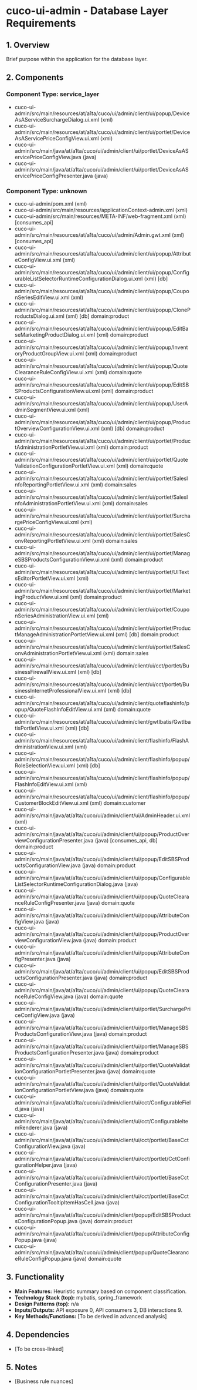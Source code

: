 # cuco-ui-admin - Database Layer Requirements

## 1. Overview

Brief purpose within the application for the database layer.

## 2. Components

### Component Type: service_layer

- cuco-ui-admin/src/main/resources/at/a1ta/cuco/ui/admin/client/ui/popup/DeviceAsAServiceSurchargeDialog.ui.xml (xml)
- cuco-ui-admin/src/main/resources/at/a1ta/cuco/ui/admin/client/ui/portlet/DeviceAsAServicePriceConfigView.ui.xml (xml)
- cuco-ui-admin/src/main/java/at/a1ta/cuco/ui/admin/client/ui/portlet/DeviceAsAServicePriceConfigView.java (java)
- cuco-ui-admin/src/main/java/at/a1ta/cuco/ui/admin/client/ui/portlet/DeviceAsAServicePriceConfigPresenter.java (java)

### Component Type: unknown

- cuco-ui-admin/pom.xml (xml)
- cuco-ui-admin/src/main/resources/applicationContext-admin.xml (xml)
- cuco-ui-admin/src/main/resources/META-INF/web-fragment.xml (xml) [consumes_api]
- cuco-ui-admin/src/main/resources/at/a1ta/cuco/ui/admin/Admin.gwt.xml (xml) [consumes_api]
- cuco-ui-admin/src/main/resources/at/a1ta/cuco/ui/admin/client/ui/popup/AttributeConfigView.ui.xml (xml)
- cuco-ui-admin/src/main/resources/at/a1ta/cuco/ui/admin/client/ui/popup/ConfigurableListSelectorRuntimeConfigurationDialog.ui.xml (xml) [db]
- cuco-ui-admin/src/main/resources/at/a1ta/cuco/ui/admin/client/ui/popup/CouponSeriesEditView.ui.xml (xml)
- cuco-ui-admin/src/main/resources/at/a1ta/cuco/ui/admin/client/ui/popup/CloneProductsDialog.ui.xml (xml) [db] domain:product
- cuco-ui-admin/src/main/resources/at/a1ta/cuco/ui/admin/client/ui/popup/EditBaseMarketingProductDialog.ui.xml (xml) domain:product
- cuco-ui-admin/src/main/resources/at/a1ta/cuco/ui/admin/client/ui/popup/InventoryProductGroupView.ui.xml (xml) domain:product
- cuco-ui-admin/src/main/resources/at/a1ta/cuco/ui/admin/client/ui/popup/QuoteClearanceRuleConfigView.ui.xml (xml) domain:quote
- cuco-ui-admin/src/main/resources/at/a1ta/cuco/ui/admin/client/ui/popup/EditSBSProductsConfigurationView.ui.xml (xml) domain:product
- cuco-ui-admin/src/main/resources/at/a1ta/cuco/ui/admin/client/ui/popup/UserAdminSegmentView.ui.xml (xml)
- cuco-ui-admin/src/main/resources/at/a1ta/cuco/ui/admin/client/ui/popup/ProductOverviewConfigurationView.ui.xml (xml) [db] domain:product
- cuco-ui-admin/src/main/resources/at/a1ta/cuco/ui/admin/client/ui/portlet/ProductAdministrationPortletView.ui.xml (xml) domain:product
- cuco-ui-admin/src/main/resources/at/a1ta/cuco/ui/admin/client/ui/portlet/QuoteValidationConfigurationPortletView.ui.xml (xml) domain:quote
- cuco-ui-admin/src/main/resources/at/a1ta/cuco/ui/admin/client/ui/portlet/SalesInfoReportingPortletView.ui.xml (xml) domain:sales
- cuco-ui-admin/src/main/resources/at/a1ta/cuco/ui/admin/client/ui/portlet/SalesInfoAdministrationPortletView.ui.xml (xml) domain:sales
- cuco-ui-admin/src/main/resources/at/a1ta/cuco/ui/admin/client/ui/portlet/SurchargePriceConfigView.ui.xml (xml)
- cuco-ui-admin/src/main/resources/at/a1ta/cuco/ui/admin/client/ui/portlet/SalesConvReportingPortletView.ui.xml (xml) domain:sales
- cuco-ui-admin/src/main/resources/at/a1ta/cuco/ui/admin/client/ui/portlet/ManageSBSProductsConfigurationView.ui.xml (xml) domain:product
- cuco-ui-admin/src/main/resources/at/a1ta/cuco/ui/admin/client/ui/portlet/UITextsEditorPortletView.ui.xml (xml)
- cuco-ui-admin/src/main/resources/at/a1ta/cuco/ui/admin/client/ui/portlet/MarketingProductView.ui.xml (xml) domain:product
- cuco-ui-admin/src/main/resources/at/a1ta/cuco/ui/admin/client/ui/portlet/CouponSeriesAdministrationView.ui.xml (xml)
- cuco-ui-admin/src/main/resources/at/a1ta/cuco/ui/admin/client/ui/portlet/ProductManageAdministrationPortletView.ui.xml (xml) [db] domain:product
- cuco-ui-admin/src/main/resources/at/a1ta/cuco/ui/admin/client/ui/portlet/SalesConvAdministrationPortletView.ui.xml (xml) domain:sales
- cuco-ui-admin/src/main/resources/at/a1ta/cuco/ui/admin/client/ui/cct/portlet/BusinessFirewallView.ui.xml (xml) [db]
- cuco-ui-admin/src/main/resources/at/a1ta/cuco/ui/admin/client/ui/cct/portlet/BusinessInternetProfessionalView.ui.xml (xml) [db]
- cuco-ui-admin/src/main/resources/at/a1ta/cuco/ui/admin/client/quoteflashinfo/popup/QuoteFlashInfoEditView.ui.xml (xml) domain:quote
- cuco-ui-admin/src/main/resources/at/a1ta/cuco/ui/admin/client/gwtIbatis/GwtIbatisPortletView.ui.xml (xml) [db]
- cuco-ui-admin/src/main/resources/at/a1ta/cuco/ui/admin/client/flashinfo/FlashAdministrationView.ui.xml (xml)
- cuco-ui-admin/src/main/resources/at/a1ta/cuco/ui/admin/client/flashinfo/popup/RoleSelectionView.ui.xml (xml) [db]
- cuco-ui-admin/src/main/resources/at/a1ta/cuco/ui/admin/client/flashinfo/popup/FlashInfoEditView.ui.xml (xml)
- cuco-ui-admin/src/main/resources/at/a1ta/cuco/ui/admin/client/flashinfo/popup/CustomerBlockEditView.ui.xml (xml) domain:customer
- cuco-ui-admin/src/main/java/at/a1ta/cuco/ui/admin/client/ui/AdminHeader.ui.xml (xml)
- cuco-ui-admin/src/main/java/at/a1ta/cuco/ui/admin/client/ui/popup/ProductOverviewConfigurationPresenter.java (java) [consumes_api, db] domain:product
- cuco-ui-admin/src/main/java/at/a1ta/cuco/ui/admin/client/ui/popup/EditSBSProductsConfigurationView.java (java) domain:product
- cuco-ui-admin/src/main/java/at/a1ta/cuco/ui/admin/client/ui/popup/ConfigurableListSelectorRuntimeConfigurationDialog.java (java)
- cuco-ui-admin/src/main/java/at/a1ta/cuco/ui/admin/client/ui/popup/QuoteClearanceRuleConfigPresenter.java (java) domain:quote
- cuco-ui-admin/src/main/java/at/a1ta/cuco/ui/admin/client/ui/popup/AttributeConfigView.java (java)
- cuco-ui-admin/src/main/java/at/a1ta/cuco/ui/admin/client/ui/popup/ProductOverviewConfigurationView.java (java) domain:product
- cuco-ui-admin/src/main/java/at/a1ta/cuco/ui/admin/client/ui/popup/AttributeConfigPresenter.java (java)
- cuco-ui-admin/src/main/java/at/a1ta/cuco/ui/admin/client/ui/popup/EditSBSProductsConfigurationPresenter.java (java) domain:product
- cuco-ui-admin/src/main/java/at/a1ta/cuco/ui/admin/client/ui/popup/QuoteClearanceRuleConfigView.java (java) domain:quote
- cuco-ui-admin/src/main/java/at/a1ta/cuco/ui/admin/client/ui/portlet/SurchargePriceConfigView.java (java)
- cuco-ui-admin/src/main/java/at/a1ta/cuco/ui/admin/client/ui/portlet/ManageSBSProductsConfigurationView.java (java) domain:product
- cuco-ui-admin/src/main/java/at/a1ta/cuco/ui/admin/client/ui/portlet/ManageSBSProductsConfigurationPresenter.java (java) domain:product
- cuco-ui-admin/src/main/java/at/a1ta/cuco/ui/admin/client/ui/portlet/QuoteValidationConfigurationPortletPresenter.java (java) domain:quote
- cuco-ui-admin/src/main/java/at/a1ta/cuco/ui/admin/client/ui/portlet/QuoteValidationConfigurationPortletView.java (java) domain:quote
- cuco-ui-admin/src/main/java/at/a1ta/cuco/ui/admin/client/ui/cct/ConfigurableField.java (java)
- cuco-ui-admin/src/main/java/at/a1ta/cuco/ui/admin/client/ui/cct/ConfigurableItemRenderer.java (java)
- cuco-ui-admin/src/main/java/at/a1ta/cuco/ui/admin/client/ui/cct/portlet/BaseCctConfigurationView.java (java)
- cuco-ui-admin/src/main/java/at/a1ta/cuco/ui/admin/client/ui/cct/portlet/CctConfigurationHelper.java (java)
- cuco-ui-admin/src/main/java/at/a1ta/cuco/ui/admin/client/ui/cct/portlet/BaseCctConfigurationPresenter.java (java)
- cuco-ui-admin/src/main/java/at/a1ta/cuco/ui/admin/client/ui/cct/portlet/BaseCctConfigurationTooltipItemHasCell.java (java)
- cuco-ui-admin/src/main/java/at/a1ta/cuco/ui/admin/client/popup/EditSBSProductsConfigurationPopup.java (java) domain:product
- cuco-ui-admin/src/main/java/at/a1ta/cuco/ui/admin/client/popup/AttributeConfigPopup.java (java)
- cuco-ui-admin/src/main/java/at/a1ta/cuco/ui/admin/client/popup/QuoteClearanceRuleConfigPopup.java (java) domain:quote


## 3. Functionality

- **Main Features:** Heuristic summary based on component classification.
- **Technology Stack (top):** mybatis, spring_framework
- **Design Patterns (top):** n/a
- **Inputs/Outputs:** API exposure 0, API consumers 3, DB interactions 9.
- **Key Methods/Functions:** [To be derived in advanced analysis]

## 4. Dependencies

- [To be cross-linked]

## 5. Notes

- [Business rule nuances]
